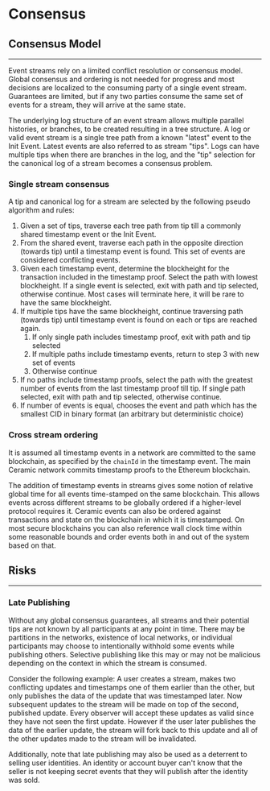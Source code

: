 # Consensus

## Consensus Model

---

Event streams rely on a limited conflict resolution or consensus model. Global consensus and ordering is not needed for progress and most decisions are localized to the consuming party of a single event stream. Guarantees are limited, but if any two parties consume the same set of events for a stream, they will arrive at the same state. 

The underlying log structure of an event stream allows multiple parallel histories, or branches, to be created resulting in a tree structure. A log or valid event stream is a single tree path from a known "latest" event to the Init Event. Latest events are also referred to as stream "tips". Logs can have multiple tips when there are branches in the log, and the "tip" selection for the canonical log of a stream becomes a consensus problem. 

### Single stream consensus

A tip and canonical log for a stream are selected by the following pseudo algorithm and rules: 

1. Given a set of tips, traverse each tree path from tip till a commonly shared timestamp event or the Init Event. 
2. From the shared event, traverse each path in the opposite direction (towards tip) until a timestamp event is found. This set of events are considered conflicting events.
3. Given each timestamp event, determine the blockheight for the transaction included in the timestamp proof. Select the path with lowest blockheight. If a single event is selected, exit with path and tip selected, otherwise continue. Most cases will terminate here, it will be rare to have the same blockheight.
4. If multiple tips have the same blockheight, continue traversing path (towards tip) until timestamp event is found on each or tips are reached again.
    1. If only single path includes timestamp proof, exit with path and tip selected
    2. If multiple paths include timestamp events, return to step 3 with new set of events
    3. Otherwise continue
5. If no paths include timestamp proofs, select the path with the greatest number of events from the last timestamp proof till tip. If single path selected, exit with path and tip selected, otherwise continue.
6. If number of events is equal, chooses the event and path which has the smallest CID in binary format (an arbitrary but deterministic choice)

### Cross stream ordering

It is assumed all timestamp events in a network are committed to the same blockchain, as specified by the `chainId` in the timestamp event. The main Ceramic network commits timestamp proofs to the Ethereum blockchain. 

The addition of timestamp events in streams gives some notion of relative global time for all events time-stamped on the same blockchain. This allows events across different streams to be globally ordered if a higher-level protocol requires it. Ceramic events can also be ordered against transactions and state on the blockchain in which it is timestamped. On most secure blockchains you can also reference wall clock time within some reasonable bounds and order events both in and out of the system based on that. 

## Risks

---

### Late Publishing

Without any global consensus guarantees, all streams and their potential tips are not known by all participants at any point in time. There may be partitions in the networks, existence of local networks, or individual participants may choose to intentionally withhold some events while publishing others. Selective publishing like this may or may not be malicious depending on the context in which the stream is consumed.

Consider the following example: A user creates a stream, makes two conflicting updates and timestamps one of them earlier than the other, but only publishes the data of the update that was timestamped later. Now subsequent updates to the stream will be made on top of the second, published update. Every observer will accept these updates as valid since they have not seen the first update. However if the user later publishes the data of the earlier update, the stream will fork back to this update and all of the other updates made to the stream will be invalidated.

Additionally, note that late publishing may also be used as a deterrent to selling user identities. An identity or account buyer can't know that the seller is not keeping secret events that they will publish after the identity was sold.
